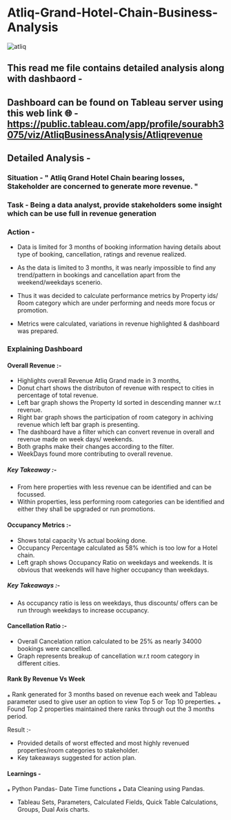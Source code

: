 # Atliq-Grand-Hotel-Chain-Business-Analysis
![atliq](https://user-images.githubusercontent.com/109259266/211154774-027e19a3-6549-4b96-9ae1-4a7007a9b2cc.png)


## This read me file contains detailed analysis along with dashbaord -

Dashboard can be found on Tableau server using this web link 🌐 - https://public.tableau.com/app/profile/sourabh3075/viz/AtliqBusinessAnalysis/Atliqrevenue
--------
## Detailed Analysis - 

### Situation - " Atliq Grand Hotel Chain bearing losses, Stakeholder are concerned to generate more revenue. "

### Task - Being a data analyst, provide stakeholders some insight which can be use full in revenue generation

### Action -

* Data is limited for 3 months of booking information having details about type of booking, cancellation, ratings and revenue realized.

* As the data is limited to 3 months, it was nearly impossible to find any trend/pattern in bookings and cancellation apart from the weekend/weekdays scenerio.

* Thus it was decided to calculate performance metrics by Property ids/ Room category which are under performing and needs more focus or promotion.

* Metrics were calculated, variations in revenue highlighted & dashboard was prepared.


### Explaining Dashboard
#### Overall Revenue :- 
* Highlights overall Revenue Atliq Grand made in 3 months,
* Donut chart shows the distributon of revenue with respect to cities in percentage of total revenue.
* Left bar graph shows the Property Id sorted in descending manner w.r.t revenue.
* Right bar graph shows the participation of room category in achiving revenue which left bar graph is presenting.
* The dashboard have a filter which can convert revenue in overall and revenue made on week days/ weekends. 
* Both graphs make their changes according to the filter.
* WeekDays found more contributing to overall revenue.

##### Key Takeaway :- 
* From here properties with less revenue can be identified and can be focussed.
* Within properties, less performing room categories can be identified and either they shall be upgraded or run promotions.


#### Occupancy Metrics :- 
* Shows total capacity Vs actual booking done.
* Occupancy Percentage calculated as 58% which is too low for a Hotel chain.
* Left graph shows Occupancy Ratio on weekdays and weekends. It is obvious that weekends will have higher occupancy than weekdays. 

##### Key Takeaways :- 
* As occupancy ratio is less on weekdays, thus discounts/ offers can be run through weekdays to increase occupancy.


#### Cancellation Ratio :-
* Overall Cancelation ration calculated to be 25% as nearly 34000 bookings were cancellled.
* Graph represents breakup of cancellation w.r.t room category in different cities.

#### Rank By Revenue Vs Week
⁎ Rank generated for 3 months based on revenue each week and Tableau parameter used to give user an option to view Top 5 or Top 10 preperties.
⁎ Found Top 2 properties maintained there ranks through out the 3 months period.



Result :-
* Provided details of worst effected and most highly revenued properties/room categories to stakeholder.
* Key takeaways suggested for action plan.


#### Learnings - 
⁎ Python Pandas- Date Time functions
⁎ Data Cleaning using Pandas.
* Tableau Sets, Parameters, Calculated Fields, Quick Table Calculations, Groups, Dual Axis charts.






